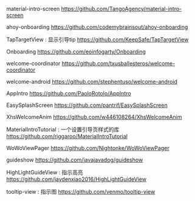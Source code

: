 material-intro-screen
https://github.com/TangoAgency/material-intro-screen

ahoy-onboarding
https://github.com/codemybrainsout/ahoy-onboarding

TapTargetView : 显示引导tip
https://github.com/KeepSafe/TapTargetView

Onboarding
https://github.com/eoinfogarty/Onboarding

welcome-coordinator
https://github.com/txusballesteros/welcome-coordinator

welcome-android
https://github.com/stephentuso/welcome-android

AppIntro
https://github.com/PaoloRotolo/AppIntro

EasySplashScreen
https://github.com/pantrif/EasySplashScreen

XhsWelcomeAnim
https://github.com/w446108264/XhsWelcomeAnim

MaterialIntroTutorial : 一个设置引导页样式的库
https://github.com/riggaroo/MaterialIntroTutorial

WoWoViewPager
https://github.com/Nightonke/WoWoViewPager

guideshow
https://github.com/javajavadog/guideshow

HighLightGuideView : 指示高亮
https://github.com/jaydenxiao2016/HighLightGuideView

tooltip-view : 指示图
https://github.com/venmo/tooltip-view
